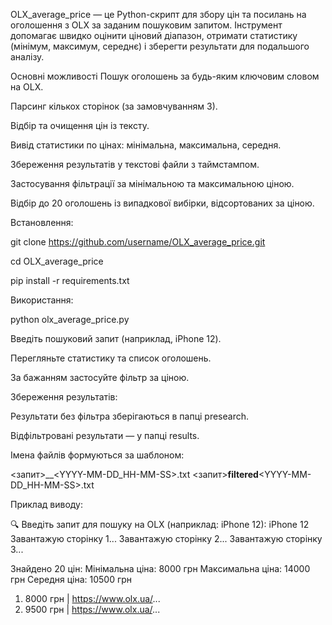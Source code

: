 OLX_average_price — це Python-скрипт для збору цін та посилань на оголошення з OLX за заданим пошуковим запитом.
Інструмент допомагає швидко оцінити ціновий діапазон, отримати статистику (мінімум, максимум, середнє) і зберегти результати для подальшого аналізу.

Основні можливості
Пошук оголошень за будь-яким ключовим словом на OLX.

Парсинг кількох сторінок (за замовчуванням 3).

Відбір та очищення цін із тексту.

Вивід статистики по цінах: мінімальна, максимальна, середня.

Збереження результатів у текстові файли з таймстампом.

Застосування фільтрації за мінімальною та максимальною ціною.

Відбір до 20 оголошень із випадкової вибірки, відсортованих за ціною.

Встановлення:

git clone https://github.com/username/OLX_average_price.git

cd OLX_average_price

pip install -r requirements.txt

Використання:

python olx_average_price.py

Введіть пошуковий запит (наприклад, iPhone 12).

Перегляньте статистику та список оголошень.

За бажанням застосуйте фільтр за ціною.

Збереження результатів:

Результати без фільтра зберігаються в папці presearch.

Відфільтровані результати — у папці results.

Імена файлів формуються за шаблоном:

<запит>__<YYYY-MM-DD_HH-MM-SS>.txt
<запит>__filtered__<YYYY-MM-DD_HH-MM-SS>.txt

Приклад виводу:

🔍 Введіть запит для пошуку на OLX (наприклад: iPhone 12): iPhone 12
Завантажую сторінку 1...
Завантажую сторінку 2...
Завантажую сторінку 3...

Знайдено 20 цін:
Мінімальна ціна: 8000 грн
Максимальна ціна: 14000 грн
Середня ціна: 10500 грн

1. 8000 грн | https://www.olx.ua/...
2. 9500 грн | https://www.olx.ua/...
